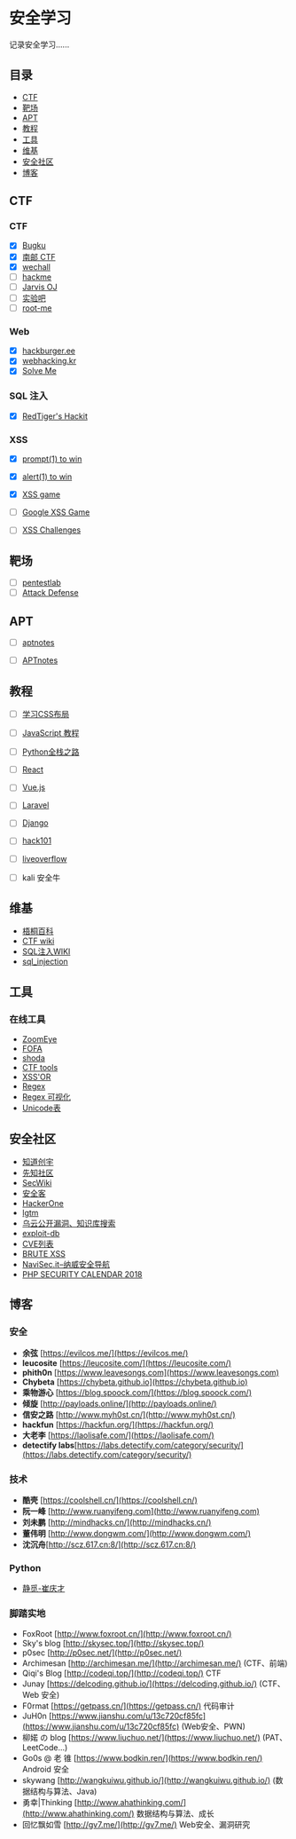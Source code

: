# 安全学习
记录安全学习......


## 目录
- [CTF](#CTF)
- [靶场](#靶场)
- [APT](#APT)
- [教程](#教程)
- [工具](#工具)
- [维基](#维基)
- [安全社区](#安全社区)
- [博客](#博客)






## CTF

### CTF
- [x] [Bugku](http://ctf.bugku.com/challenges)
- [x] [南邮 CTF](https://cgctf.nuptsast.com/challenges#Web)
- [x] [wechall](https://www.wechall.net/challs)
- [ ] [hackme](https://hackme.inndy.tw/scoreboard/)
- [ ] [Jarvis OJ](https://www.jarvisoj.com/challenges)
- [ ] [实验吧](http://www.shiyanbar.com/)
- [ ] [root-me](https://www.root-me.org/)

### Web
- [x] [hackburger.ee](https://hackburger.ee/challenge/)
- [x] [webhacking.kr](http://webhacking.kr/index.php?mode=challenge)
- [x] [Solve Me](http://solveme.peng.kr/chall/p/1)

### SQL 注入
- [x] [RedTiger's Hackit](http://redtiger.labs.overthewire.org/)

### XSS
- [x] [prompt(1) to win](http://prompt.ml/0)
- [x] [alert(1) to win](https://alf.nu/alert1)
- [x] [XSS game](https://xss-game.appspot.com/)
- [ ] [Google XSS Game](https://www.xssgame.com/)
- [ ] [XSS Challenges](http://xss-quiz.int21h.jp/)


## 靶场
- [ ] [pentestlab](https://pentesterlab.com/)
- [ ] [Attack Defense](https://attackdefense.com/)

## APT
- [ ] [aptnotes](https://github.com/aptnotes/data)
- [ ] [APTnotes](https://github.com/kbandla/APTnotes)


## 教程
- [ ] [学习CSS布局](http://zh.learnlayout.com/)
- [ ] [JavaScript 教程](https://wangdoc.com/javascript/)
- [ ] [Python全栈之路](https://blog.ansheng.me/article/python-full-stack-way)
- [ ] [React](https://yubolun.com/react-learn-1-1/)
- [ ] [Vue.js](https://vuejscaff.com/courses)
- [ ] [Laravel](https://laravel-china.org/courses)
- [ ] [Django](https://www.zmrenwu.com/tutorials/)
- [ ] [hack101](https://www.hacker101.com/)
- [ ] [liveoverflow](http://liveoverflow.com/)
- [ ] kali 安全牛


## 维基

- [梧桐百科](https://tricking.io/)
- [CTF wiki](https://ctf-wiki.github.io/ctf-wiki/)
- [SQL注入WIKI](http://sqlwiki.radare.cn/#/)
- [sql_injection](https://websec.ca/kb/sql_injection)


## 工具

### 在线工具
- [ZoomEye](https://www.zoomeye.org/)
- [FOFA](https://fofa.so/)
- [shoda](https://www.shodan.io/)
- [CTF tools](http://ctf.ssleye.com/)
- [XSS'OR](http://xssor.io/)
- [Regex](https://regex101.com/)
- [Regex 可视化](https://regexper.com/)
- [Unicode表](https://unicode-table.com/en/#unified-canadian-aboriginal-syllabics)


## 安全社区
- [知道创宇](https://paper.seebug.org/)
- [先知社区 ](https://xz.aliyun.com/)
- [SecWiki ](https://www.sec-wiki.com/skill/2)
- [安全客 ](https://www.anquanke.com/knowledge)
- [HackerOne ](https://hackerone.com/hacktivity?sort_type=popular&filter=type%3Ahacker-published&page=1)
- [lgtm ](https://lgtm.com/blog)
- [乌云公开漏洞、知识库搜索](http://wooyun.jozxing.cc/)
- [exploit-db](https://www.exploit-db.com/)
- [CVE列表](http://cve.mitre.org/)
- [BRUTE XSS](http://brutelogic.com.br/blog/)
- [NaviSec.it–纳威安全导航](https://navisec.it/)
- [PHP SECURITY CALENDAR 2018](https://www.ripstech.com/php-security-calendar-2018/)


## 博客

### 安全
- **余弦** [https://evilcos.me/](https://evilcos.me/)
- **leucosite** [https://leucosite.com/](https://leucosite.com/)
- **phith0n** [https://www.leavesongs.com](https://www.leavesongs.com)
- **Chybeta** [https://chybeta.github.io](https://chybeta.github.io)
- **乘物游心** [https://blog.spoock.com/](https://blog.spoock.com/)
- **倾旋** [http://payloads.online/](http://payloads.online/)
- **信安之路** [http://www.myh0st.cn/](http://www.myh0st.cn/)
- **hackfun** [https://hackfun.org/](https://hackfun.org/)
- **大老李** [https://laolisafe.com/](https://laolisafe.com/)
- **detectify labs**[https://labs.detectify.com/category/security/](https://labs.detectify.com/category/security/)

### 技术

- **酷壳** [https://coolshell.cn/](https://coolshell.cn/)
- **阮一峰** [http://www.ruanyifeng.com](http://www.ruanyifeng.com)
- **刘未鹏** [http://mindhacks.cn/](http://mindhacks.cn/)
- **董伟明** [http://www.dongwm.com/](http://www.dongwm.com/)
- **沈沉舟**[http://scz.617.cn:8/](http://scz.617.cn:8/)

### Python 
- [静觅-崔庆才](https://cuiqingcai.com/)

### 脚踏实地
- FoxRoot [http://www.foxroot.cn/](http://www.foxroot.cn/)
- Sky's blog [http://skysec.top/](http://skysec.top/)
- p0sec [http://p0sec.net/](http://p0sec.net/)
- Archimesan [http://archimesan.me/](http://archimesan.me/)  (CTF、前端)
- Qiqi's Blog [http://codeqi.top/](http://codeqi.top/) CTF
- Junay [https://delcoding.github.io/](https://delcoding.github.io/) (CTF、Web 安全)
- F0rmat [https://getpass.cn/](https://getpass.cn/)  代码审计
- JuH0n [https://www.jianshu.com/u/13c720cf85fc](https://www.jianshu.com/u/13c720cf85fc) (Web安全、PWN)
- 柳婼 の blog [https://www.liuchuo.net/](https://www.liuchuo.net/) (PAT、LeetCode...)
- Go0s @ 老 锥 [https://www.bodkin.ren/](https://www.bodkin.ren/) Android 安全
- skywang [http://wangkuiwu.github.io/](http://wangkuiwu.github.io/) (数据结构与算法、Java)
- 勇幸\|Thinking [http://www.ahathinking.com/](http://www.ahathinking.com/)  数据结构与算法、成长
- 回忆飘如雪 [http://gv7.me/](http://gv7.me/) Web安全、漏洞研究



